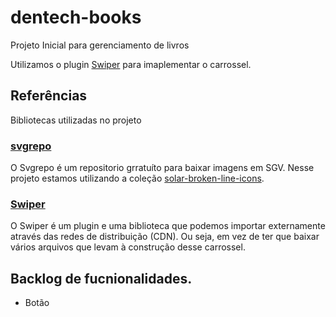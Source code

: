 # dentech-books
Projeto Inicial para gerenciamento de livros

Utilizamos o plugin [Swiper](https://swiperjs.com/) para imaplementar o carrossel. 

## Referências
Bibliotecas utilizadas no projeto

### [svgrepo](https://www.svgrepo.com/)
O Svgrepo é um repositorio grratuíto para baixar imagens em SGV. 
Nesse projeto estamos utilizando a coleção [solar-broken-line-icons](https://www.svgrepo.com/collection/solar-broken-line-icons/).

### [Swiper](https://swiperjs.com/) 
O Swiper é um plugin e uma biblioteca que podemos importar externamente através das redes de distribuição (CDN). Ou seja, em vez de ter que baixar vários arquivos que levam à construção desse carrossel.

## Backlog de fucnionalidades.
- Botão